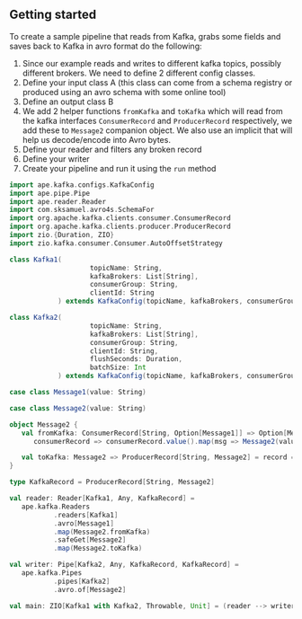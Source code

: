 
## Getting started
To create a sample pipeline that reads from Kafka, grabs some fields and saves back to Kafka in avro format do the
following:

1. Since our example reads and writes to different kafka topics, possibly different brokers. We need to define 2
   different config classes.
2. Define your input class A (this class can come from a schema registry or produced using an avro schema with some
   online tool)
3. Define an output class B
4. We add 2 helper functions `fromKafka` and `toKafka` which will read from the kafka interfaces `ConsumerRecord`
   and `ProducerRecord` respectively, we add these to `Message2` companion object. We also use an implicit that will
   help us decode/encode into Avro bytes.
5. Define your reader and filters any broken record
6. Define your writer
7. Create your pipeline and run it using the `run` method

```scala
import ape.kafka.configs.KafkaConfig
import ape.pipe.Pipe
import ape.reader.Reader
import com.sksamuel.avro4s.SchemaFor
import org.apache.kafka.clients.consumer.ConsumerRecord
import org.apache.kafka.clients.producer.ProducerRecord
import zio.{Duration, ZIO}
import zio.kafka.consumer.Consumer.AutoOffsetStrategy

class Kafka1(
                    topicName: String,
                    kafkaBrokers: List[String],
                    consumerGroup: String,
                    clientId: String
            ) extends KafkaConfig(topicName, kafkaBrokers, consumerGroup, clientId)

class Kafka2(
                    topicName: String,
                    kafkaBrokers: List[String],
                    consumerGroup: String,
                    clientId: String,
                    flushSeconds: Duration,
                    batchSize: Int
            ) extends KafkaConfig(topicName, kafkaBrokers, consumerGroup, clientId, flushSeconds, batchSize)

case class Message1(value: String)

case class Message2(value: String)

object Message2 {
   val fromKafka: ConsumerRecord[String, Option[Message1]] => Option[Message2] =
      consumerRecord => consumerRecord.value().map(msg => Message2(value = msg.value))

   val toKafka: Message2 => ProducerRecord[String, Message2] = record => new ProducerRecord("", record)
}

type KafkaRecord = ProducerRecord[String, Message2]

val reader: Reader[Kafka1, Any, KafkaRecord] =
   ape.kafka.Readers
           .readers[Kafka1]
           .avro[Message1]
           .map(Message2.fromKafka)
           .safeGet[Message2]
           .map(Message2.toKafka)

val writer: Pipe[Kafka2, Any, KafkaRecord, KafkaRecord] =
   ape.kafka.Pipes
           .pipes[Kafka2]
           .avro.of[Message2]

val main: ZIO[Kafka1 with Kafka2, Throwable, Unit] = (reader --> writer).runDrain
```